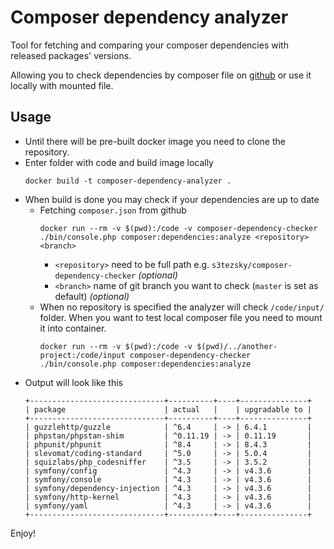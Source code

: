 # Composer dependency analyzer

Tool for fetching and comparing your composer dependencies with released packages' versions.

Allowing you to check dependencies by composer file on [github](https://github.com) or use it locally with mounted file. 

## Usage
- Until there will be pre-built docker image you need to clone the repository.
- Enter folder with code and build image locally 
    ```
    docker build -t composer-dependency-analyzer .
    ```
- When build is done you may check if your dependencies are up to date
    - Fetching `composer.json` from github
        ```
        docker run --rm -v $(pwd):/code -v composer-dependency-checker ./bin/console.php composer:dependencies:analyze <repository> <branch>
        ```
        - `<repository>` need to be full path e.g. `s3tezsky/composer-dependency-checker` _(optional)_
        - `<branch>` name of git branch you want to check (`master` is set as default) _(optional)_
    - When no repository is specified the analyzer will check `/code/input/` folder. When you want to test local composer file you need to mount it into container. 
        ```
        docker run --rm -v $(pwd):/code -v $(pwd)/../another-project:/code/input composer-dependency-checker ./bin/console.php composer:dependencies:analyze
        ```
- Output will look like this
    ```
    +------------------------------+----------+----+---------------+
    | package                      | actual   |    | upgradable to |
    +------------------------------+----------+----+---------------+
    | guzzlehttp/guzzle            | ^6.4     | -> | 6.4.1         |
    | phpstan/phpstan-shim         | ^0.11.19 | -> | 0.11.19       |
    | phpunit/phpunit              | ^8.4     | -> | 8.4.3         |
    | slevomat/coding-standard     | ^5.0     | -> | 5.0.4         |
    | squizlabs/php_codesniffer    | ^3.5     | -> | 3.5.2         |
    | symfony/config               | ^4.3     | -> | v4.3.6        |
    | symfony/console              | ^4.3     | -> | v4.3.6        |
    | symfony/dependency-injection | ^4.3     | -> | v4.3.6        |
    | symfony/http-kernel          | ^4.3     | -> | v4.3.6        |
    | symfony/yaml                 | ^4.3     | -> | v4.3.6        |
    +------------------------------+----------+----+---------------+
    ```

Enjoy!
